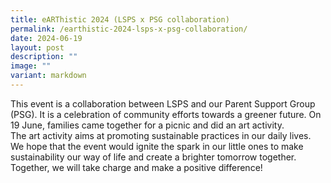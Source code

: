 ```yaml
---
title: eARThistic 2024 (LSPS x PSG collaboration)
permalink: /earthistic-2024-lsps-x-psg-collaboration/
date: 2024-06-19
layout: post
description: ""
image: ""
variant: markdown
---
```

This event is a collaboration between LSPS and our Parent Support Group (PSG). It is a celebration of community efforts towards a greener future. On 19 June, families came together for a picnic and did an art activity.<br>
The art activity aims at promoting sustainable practices in our daily lives. We hope that the event would ignite the spark in our little ones to make sustainability our way of life and create a brighter tomorrow together. Together, we will take charge and make a positive difference!
<br>

